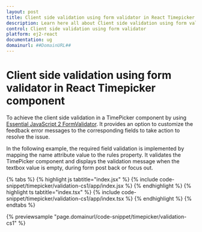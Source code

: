 ```yaml
---
layout: post
title: Client side validation using form validator in React Timepicker component | Syncfusion
description: Learn here all about Client side validation using form validator in Syncfusion React Timepicker component of Syncfusion Essential JS 2 and more.
control: Client side validation using form validator 
platform: ej2-react
documentation: ug
domainurl: ##DomainURL##
---
```


# Client side validation using form validator in React Timepicker component

To achieve the client side validation in a TimePicker component by using [Essential JavaScript 2 FormValidator](https://ej2.syncfusion.com/documentation/form-validator/). It provides an option to customize the feedback error messages to the corresponding fields to take action to resolve the issue.

In the following example, the required field validation is implemented by mapping the name attribute value to the rules property. It validates the TimePicker component and displays the validation message when the textbox value is empty, during form post back or focus out.

{% tabs %}
{% highlight js tabtitle="index.jsx" %}
{% include code-snippet/timepicker/validation-cs1/app/index.jsx %}
{% endhighlight %}
{% highlight ts tabtitle="index.tsx" %}
{% include code-snippet/timepicker/validation-cs1/app/index.tsx %}
{% endhighlight %}
{% endtabs %}

 {% previewsample "page.domainurl/code-snippet/timepicker/validation-cs1" %}
